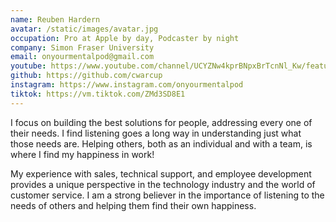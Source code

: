 ```yaml
---
name: Reuben Hardern
avatar: /static/images/avatar.jpg
occupation: Pro at Apple by day, Podcaster by night
company: Simon Fraser University
email: onyourmentalpod@gmail.com
youtube: https://www.youtube.com/channel/UCYZNw4kprBNpxBrTcnNl_Kw/featured
github: https://github.com/cwarcup
instagram: https://www.instagram.com/onyourmentalpod
tiktok: https://vm.tiktok.com/ZMd3SD8E1
---
```


I focus on building the best solutions for people, addressing every one of their needs. I find listening goes a long way in understanding just what those needs are. Helping others, both as an individual and with a team, is where I find my happiness in work!

My experience with sales, technical support, and employee development provides a unique perspective in the technology industry and the world of customer service. I am a strong believer in the importance of listening to the needs of others and helping them find their own happiness.
